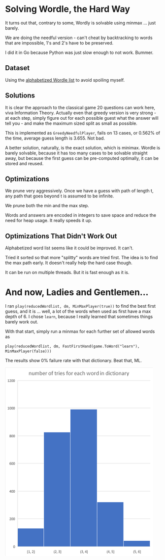 # Solving Wordle, the Hard Way

It turns out that, contrary to some, Wordly is solvable using minmax ... just barely.

We are doing the needful version - can't cheat by backtracking to words that are impossible, 1's and 2's have to be
preserved.

I did it in Go because Python was just slow enough to not work. Bummer.

## Dataset

Using
the [alphabetized Wordle list](https://gist.githubusercontent.com/cfreshman/a03ef2cba789d8cf00c08f767e0fad7b/raw/a9e55d7e0c08100ce62133a1fa0d9c4f0f542f2c/wordle-answers-alphabetical.txt)
to avoid spoiling myself.

## Solutions

It is clear the approach to the classical game 20 questions can work here, viva Information Theory. Actually even that
greedy version is very strong - at each step, simply figure out for each possible guest what the answer will tell you -
and make the maximum sized split as small as possible.

This is implemented as ```GreedyNeedfulPlayer```, fails on 13 cases, or 0.562% of the time, average guess length is
3.655. Not bad.

A better solution, naturally, is the exact solution, which is minimax. Wordle is barely solvable, because it has too
many cases to be solvable straight away, but because the first guess can be pre-computed optimally, it can be stored and
reused.

## Optimizations

We prune very aggressively. Once we have a guess with path of length t, any path that goes beyond t is assumed to be
infinite.

We prune both the min and the max step.

Words and answers are encoded in integers to save space and reduce the need for heap usage. It really speeds it up.

## Optimizations That Didn't Work Out

Alphabetized word list seems like it could be improved. It can't.

Tried it sorted so that more "splitty" words are tried first. The idea is to find the max path early. It doesn't really
help the hard case though.

It can be run on multiple threads. But it is fast enough as it is.

# And now, Ladies and Gentlemen...

I ran ```play(reducedWordlist, dm, MinMaxPlayer(true))``` to find the best first guess, and it is ... well, a lot of the words
when used as first have a max depth of 6. I chose ```learn```, because I really learned that sometimes things barely work
out.

With that start, simply run a minmax for each further set of allowed words as
```
play(reducedWordlist, dm, FastFirstHand(game.ToWord("learn"), MinMaxPlayer(false)))
```

The results show 0% failure rate with that dictionary. Beat that, ML.

![All solved plot](doc/best-algorithm.png?raw=true "Best algorithms always finish in 6")


